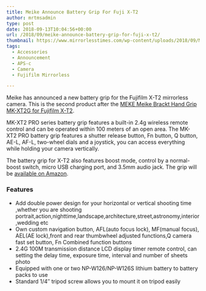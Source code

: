 ```yaml
---
title: Meike Announce Battery Grip For Fuji X-T2
author: mrtmsadmin
type: post
date: 2018-09-13T10:04:56+00:00
url: /2018/09/meike-announce-battery-grip-for-fuji-x-t2/
thumbnail: https://www.mirrorlesstimes.com/wp-content/uploads/2018/09/MEIKE-MK-XT2-Pro-Fujifilm-XT2.jpg
tags:
  - Accessories
  - Announcement
  - APS-c
  - Camera
  - Fujifilm Mirrorless

---
```

Meike has announced a new battery grip for the Fujifilm X-T2 mirrorless camera. This is the second product after the <a href="https://www.amazon.com/MEKE-Meike-Brackt-MK-XT2G-Fujifilm/dp/B01N4J1Q3P/?tag=daicamnew-20" target="_blank" rel="nofollow noopener">MEKE Meike <span id="productTitle" class="a-size-large">Brackt Hand Grip MK-XT2G for Fujifilm X-T2</span></a><span id="productTitle" class="a-size-large">.</span>

MK-XT2 PRO series battery grip features a built-in 2.4g wireless remote control and can be operated within 100 meters of an open area. The MK-XT2 PRO battery grip features a shutter release button, Fn button, Q button, AE-L, AF-L, two-wheel dials and a joystick, you can access everything while holding your camera vertically.

The battery grip for X-T2 also features boost mode, control by a normal-boost switch, micro USB charging port, and 3.5mm audio jack. The grip will be <a title="Amazon" href="https://www.amazon.co.uk/dp/B07GRT57KD/?tag=dailycam-21" target="_blank" rel="noopener">available on Amazon</a>.<!--more-->

### Features

<ul class="a-unordered-list a-vertical a-spacing-none">
  <li>
    <span class="a-list-item">Add double power design for your horizontal or vertical shooting time ,whether you are shooting portrait,action,nighttime,landscape,architecture,street,astronomy,interior,wedding etc</span>
  </li>
  <li>
    <span class="a-list-item">Own custom navigation button, AFL(auto focus lock), MF(manual focus), AEL(AE lock),front and rear thumbwheel adjusted functions,Q camera fast set button, Fn Combined function buttons</span>
  </li>
  <li>
    <span class="a-list-item">2.4G 100M transmission distance LCD display timer remote control, can setting the delay time, exposure time, interval and number of sheets photo</span>
  </li>
  <li>
    <span class="a-list-item">Equipped with one or two NP-W126/NP-W126S lithium battery to battery packs to use</span>
  </li>
  <li>
    <span class="a-list-item">Standard 1/4&#8243; tripod screw allows you to mount it on tripod easily</span>
  </li>
</ul>
